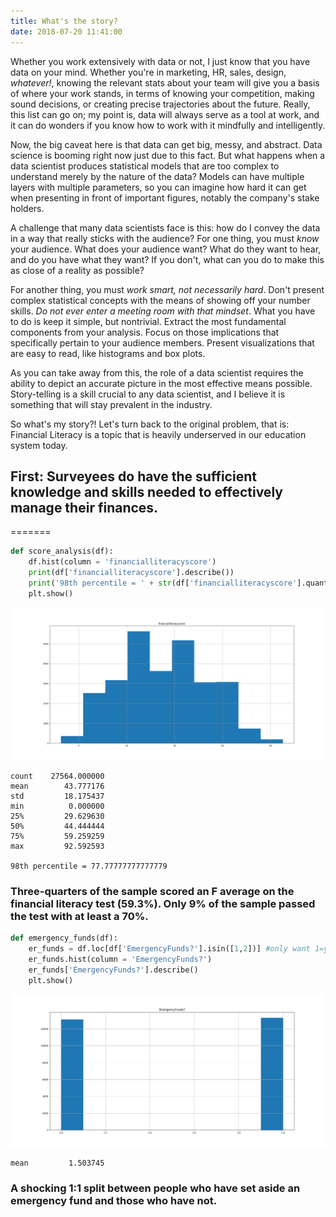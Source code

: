 ```yaml
---
title: What's the story?
date: 2018-07-20 11:41:00
---
```


Whether you work extensively with data or not, I just know that you have data on your mind.  Whether you're in marketing, HR, sales, design, _whatever!_, knowing the relevant stats about your team will give you a basis of where your work stands, in terms of knowing your competition, making sound decisions, or creating precise trajectories about the future. Really, this list can go on; my point is, data will always serve as a tool at work, and it can do wonders if you know how to work with it mindfully and intelligently.   

Now, the big caveat here is that data can get big, messy, and abstract.  Data science is booming right now just due to this fact.  But what happens when a data scientist produces statistical models that are too complex to understand merely by the nature of the data? Models can have multiple layers with multiple parameters, so you can imagine how hard it can get when presenting in front of important figures, notably the company's stake holders.

A challenge that many data scientists face is this: how do I convey the data in a way that really sticks with the audience? For one thing, you must _know_ your audience.  What does your audience want? What do they want to hear, and do you have what they want? If you don't, what can you do to make this as close of a reality as possible? 

For another thing, you must _work smart, not necessarily hard_.  Don't present complex statistical concepts with the means of showing off your number skills.  _Do not ever enter a meeting room with that mindset_. What you have to do is keep it simple, but nontrivial.  Extract the most fundamental components from your analysis.  Focus on those implications that specifically pertain to your audience members.  Present visualizations that are easy to read, like histograms and box plots.  

As you can take away from this, the role of a data scientist requires the ability to depict an accurate picture in the most effective means possible.  Story-telling is a skill crucial to any data scientist, and I believe it is something that will stay prevalent in the industry.

So what's my story?! Let's turn back to the original problem, that is: Financial Literacy is a topic that is heavily underserved in our education system today.

## First:  Surveyees do have the sufficient knowledge and skills needed to effectively manage their finances.
=======
```python
def score_analysis(df):
	df.hist(column = 'financialliteracyscore')
	print(df['financialliteracyscore'].describe())
	print('98th percentile = ' + str(df['financialliteracyscore'].quantile(q=.98)))
	plt.show()
```
![All Scores](all_fin_score.png)


``` 
count    27564.000000
mean        43.777176
std         18.175437
min          0.000000
25%         29.629630
50%         44.444444
75%         59.259259
max         92.592593

98th percentile = 77.77777777777779
```

### Three-quarters of the sample scored an F average on the financial literacy test (59.3%).  Only 9% of the sample passed the test with at least a 70%.


```python
def emergency_funds(df):
	er_funds = df.loc[df['EmergencyFunds?'].isin([1,2])] #only want 1=yes and 2=No values
	er_funds.hist(column = 'EmergencyFunds?')
	er_funds['EmergencyFunds?'].describe()
	plt.show()
```
![ER Funds](emergency_funds.png)

```
mean         1.503745
```

### A shocking 1:1 split between people who have set aside an emergency fund and those who have not.







